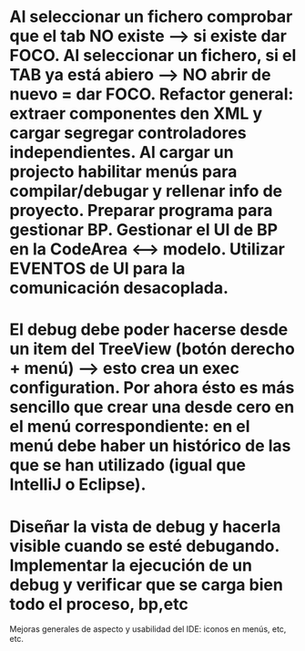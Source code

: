 Al seleccionar un fichero comprobar que el tab NO existe --> si existe dar FOCO.
Al seleccionar un fichero, si el TAB ya está abiero --> NO abrir de nuevo = dar FOCO.
Refactor general: extraer componentes den XML y cargar segregar controladores independientes.
Al cargar un projecto habilitar menús para compilar/debugar y rellenar info de proyecto.
Preparar programa para gestionar BP.
Gestionar el UI de BP en la CodeArea <--> modelo.
Utilizar EVENTOS de UI para la comunicación desacoplada.
=====================================================================================================
El debug debe poder hacerse desde un item del TreeView (botón derecho + menú) --> esto crea un exec configuration.
Por ahora ésto es más sencillo que crear una desde cero en el menú correspondiente: en el menú debe haber un histórico de las que se han utilizado (igual que IntelliJ o Eclipse).
=====================================================================================================
Diseñar la vista de debug y hacerla visible cuando se esté debugando.
Implementar la ejecución de un debug y verificar que se carga bien todo el proceso, bp,etc
=====================================================================================================
Mejoras generales de aspecto y usabilidad del IDE: iconos en menús, etc, etc. 
